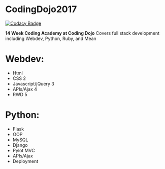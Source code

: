 # CodingDojo2017
[![Codacy Badge](https://api.codacy.com/project/badge/Grade/ca2210bf938244e2aedf67fde5c8fd90)](https://www.codacy.com/app/hermanj13/CodingDojo2017?utm_source=github.com&utm_medium=referral&utm_content=hermanj13/CodingDojo2017&utm_campaign=badger)

**14 Week Coding Academy at Coding Dojo**
Covers full stack development including Webdev, Python, Ruby, and Mean

# Webdev:

* Html
* CSS 2
* Javascript/jQuery 3
* APIs/Ajax 4
* RWD 5

# Python:

* Flask
* OOP
* MySQL
* Django
* Pylot MVC
* APIs/Ajax
* Deployment
